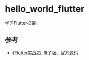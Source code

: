 # hello_world_flutter
学习Flutter框架。

## 参考
- [《Flutter实战2》电子版](https://github.com/flutterchina/flutter_in_action_2nd)、[官方源码](https://github.com/wendux/flutter_in_action_2)

